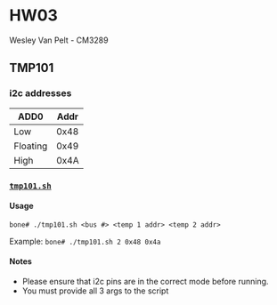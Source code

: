 # HW03
Wesley Van Pelt - CM3289

## TMP101
### i2c addresses
| ADD0     | Addr |
| -------- | ---- |
| Low      | 0x48 |
| Floating | 0x49 |
| High     | 0x4A |

### [`tmp101.sh`](tmp101.sh)
#### Usage
`bone# ./tmp101.sh <bus #> <temp 1 addr> <temp 2 addr>`

Example:  `bone# ./tmp101.sh 2 0x48 0x4a`

#### Notes
 * Please ensure that i2c pins are in the correct mode before running.
 * You must provide all 3 args to the script
